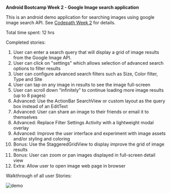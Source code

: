 **Android Bootcamp Week 2 - Google Image search application**

This is an android demo application for searching images using google image search API. See [Codepath Week 2](http://courses.codepath.com/courses/intro_to_android/week/2#!assignment) for details.

Total time spent: 12 hrs

Completed stories:

1. User can enter a search query that will display a grid of image results from the Google Image API.
2. User can click on "settings" which allows selection of advanced search options to filter results
3. User can configure advanced search filters such as Size, Color filter, Type and Site
4. User can tap on any image in results to see the image full-screen
5. User can scroll down “infinitely” to continue loading more image results (up to 8 pages)
6. Advanced: Use the ActionBar SearchView or custom layout as the query box instead of an EditText
7. Advanced: User can share an image to their friends or email it to themselves
8. Advanced: Replace Filter Settings Activity with a lightweight modal overlay
9. Advanced: Improve the user interface and experiment with image assets and/or styling and coloring
10. Bonus: Use the StaggeredGridView to display improve the grid of image results
11. Bonus: User can zoom or pan images displayed in full-screen detail view
12. Extra: Allow user to open image web page in browser

Walkthrough of all user Stories:

![demo](https://github.com/varungu/Android-Bootcamp/blob/master/GoogleImageSearch/DEMO.gif)
